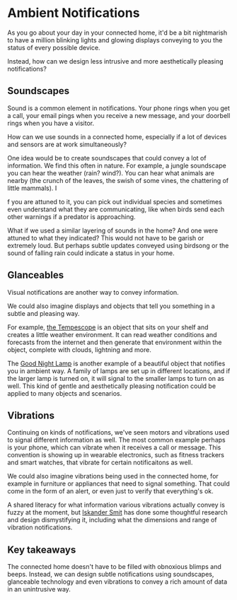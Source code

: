 # Ambient Notifications

As you go about your day in your connected home, it'd be a bit nightmarish to have a million blinking lights and glowing displays conveying to you the status of every possible device. 

Instead, how can we design less intrusive and more aesthetically pleasing notifications? 


## Soundscapes

Sound is a common element in notifications. Your phone rings when you get a call, your email pings when you receive a new message, and your doorbell rings when you have a visitor. 

How can we use sounds in a connected home, especially if a lot of devices and sensors are at work simultaneously? 

One idea would be to create soundscapes that could convey a lot of information. We find this often in nature. For example, a jungle soundscape you can hear the weather (rain? wind?). You can hear what animals are nearby (the crunch of the leaves, the swish of some vines, the chattering of little mammals). I

f you are attuned to it, you can pick out individual species and sometimes even understand what they are communicating, like when birds send each other warnings if a predator is approaching.

What if we used a similar layering of sounds in the home? And one were attuned to what they indicated? This would not have to be garish or extremely loud. But perhaps subtle updates conveyed using birdsong or the sound of falling rain could indicate a status in your home. 

## Glanceables 

Visual notifications are another way to convey information. 

We could also imagine displays and objects that tell you something in a subtle and pleasing way. 

For example, [the Tempescope](http://www.tempescope.com/) is an object that sits on your shelf and creates a little weather environment. It can read weather conditions and forecasts from the internet and then generate that environment within the object, complete with clouds, lightning and more. 

The [Good Night Lamp](http://goodnightlamp.com/) is another example of a beautiful object that notifies you in ambient way.  A family of lamps are set up in different locations, and if the larger lamp is turned on, it will signal to the smaller lamps to turn on as well. This kind of gentle and aesthetically pleasing notification could be applied to many objects and scenarios.   


## Vibrations

Continuing on kinds of notifications, we've seen motors and vibrations used to signal different information as well. The most common example perhaps is your phone, which can vibrate when it receives a call or message. This convention is showing up in wearable electronics, such as fitness trackers and smart watches, that vibrate for certain notificaitons as well. 

We could also imagine vibrations being used in the connected home, for example in furniture or appliances that need to signal something. That could come in the form of an alert, or even just to verify that everything's ok. 

A shared literacy for what information various vibrations actually convey is fuzzy at the moment, but [Iskander Smit](https://medium.com/the-startup-magazine-collection/design-for-timely-interactions-b7d7b3ef5d50) has done some thoughtful research and design dismystifying it, including what the dimensions and range of vibration notifications. 


## Key takeaways

The connected home doesn't have to be filled with obnoxious blimps and beeps. Instead, we can design subtle notifications using soundscapes, glanceable technology and even vibrations to convey a rich amount of data in an unintrusive way. 


 